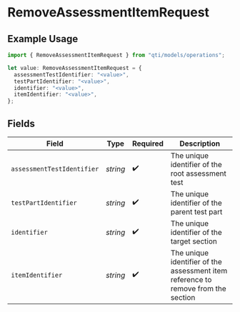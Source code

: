 # RemoveAssessmentItemRequest

## Example Usage

```typescript
import { RemoveAssessmentItemRequest } from "qti/models/operations";

let value: RemoveAssessmentItemRequest = {
  assessmentTestIdentifier: "<value>",
  testPartIdentifier: "<value>",
  identifier: "<value>",
  itemIdentifier: "<value>",
};
```

## Fields

| Field                                                                             | Type                                                                              | Required                                                                          | Description                                                                       |
| --------------------------------------------------------------------------------- | --------------------------------------------------------------------------------- | --------------------------------------------------------------------------------- | --------------------------------------------------------------------------------- |
| `assessmentTestIdentifier`                                                        | *string*                                                                          | :heavy_check_mark:                                                                | The unique identifier of the root assessment test                                 |
| `testPartIdentifier`                                                              | *string*                                                                          | :heavy_check_mark:                                                                | The unique identifier of the parent test part                                     |
| `identifier`                                                                      | *string*                                                                          | :heavy_check_mark:                                                                | The unique identifier of the target section                                       |
| `itemIdentifier`                                                                  | *string*                                                                          | :heavy_check_mark:                                                                | The unique identifier of the assessment item reference to remove from the section |
